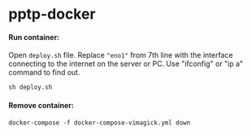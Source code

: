 # pptp-docker

#### Run container:
Open `deploy.sh` file. Replace `"eno1"` from 7th line with the interface connecting to the internet on the server or PC. Use "ifconfig" or "ip a" command to find out.

```shell script
sh deploy.sh
```

#### Remove container:
```shell script
docker-compose -f docker-compose-vimagick.yml down
```
